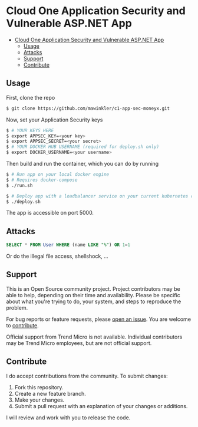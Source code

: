 # Cloud One Application Security and Vulnerable ASP.NET App

- [Cloud One Application Security and Vulnerable ASP.NET App](#cloud-one-application-security-and-vulnerable-aspnet-app)
  - [Usage](#usage)
  - [Attacks](#attacks)
  - [Support](#support)
  - [Contribute](#contribute)

## Usage

First, clone the repo

```sh
$ git clone https://github.com/mawinkler/c1-app-sec-moneyx.git
```

Now, set your Application Security keys

```sh
$ # YOUR KEYS HERE
$ export APPSEC_KEY=<your key>
$ export APPSEC_SECRET=<your secret>
$ # YOUR DOCKER HUB USERNAME (required for deploy.sh only)
$ export DOCKER_USERNAME=<your username>
```

Then build and run the container, which you can do by running

```sh
$ # Run app on your local docker engine
$ # Requires docker-compose
$ ./run.sh

$ # Deploy app with a loadbalancer service on your current kubernetes context
$ ./deploy.sh
```

The app is accessible on port 5000.

## Attacks

```sql
SELECT * FROM User WHERE (name LIKE "%") OR 1=1
```

Or do the illegal file access, shellshock, ...

## Support

This is an Open Source community project. Project contributors may be able to help, depending on their time and availability. Please be specific about what you're trying to do, your system, and steps to reproduce the problem.

For bug reports or feature requests, please [open an issue](../../issues). You are welcome to [contribute](#contribute).

Official support from Trend Micro is not available. Individual contributors may be Trend Micro employees, but are not official support.

## Contribute

I do accept contributions from the community. To submit changes:

1. Fork this repository.
1. Create a new feature branch.
1. Make your changes.
1. Submit a pull request with an explanation of your changes or additions.

I will review and work with you to release the code.
